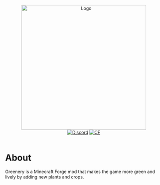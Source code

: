 <p align="center"><img src="https://raw.githubusercontent.com/juraj-hrivnak/Greenery/main/src/main/resources/assets/greenery/big_logo.png" alt="Logo" width="400"> <br>
	<a href="https://discord.gg/NXNXmdBUk5"><img src="https://img.shields.io/discord/796443640381702145?label=discord&style=flat-square" alt="Discord"></a>
	<a href="https://www.curseforge.com/minecraft/mc-mods/greenery"><img src="http://cf.way2muchnoise.eu/574029.svg" alt="CF"></a>
	<br><br>
</p>



# About
Greenery is a Minecraft Forge mod that makes the game more green and lively by adding new plants and crops.
